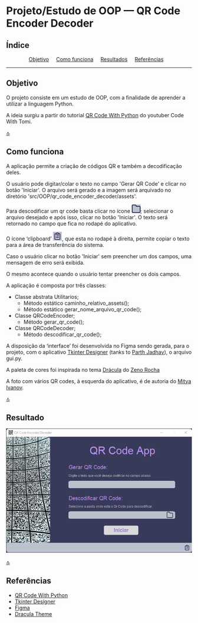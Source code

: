 # Projeto/Estudo de OOP — QR Code Encoder Decoder

## Índice

<p align="center">
<a href="#objetivo">Objetivo</a>&nbsp;&nbsp;&nbsp;&nbsp;
<a href="#como-funciona">Como funciona</a>&nbsp;&nbsp;&nbsp;&nbsp;
<a href="#resultados">Resultados</a>&nbsp;&nbsp;&nbsp;&nbsp;
<a href="#referências">Referências</a>&nbsp;&nbsp;&nbsp;&nbsp;
</p>

---

## Objetivo

O projeto consiste em um estudo de OOP, com a finalidade de aprender a utilizar
a linguagem Python.

A ideia surgiu a partir do
tutorial [QR Code With Python](https://www.youtube.com/watch?v=SqvVm3QiQVk&t=3192s)
do youtuber Code With Tomi.

[🔝](#índice)

## Como funciona

A aplicação permite a criação de códigos QR e também a decodificação deles.

O usuário pode digitar/colar o texto no campo 'Gerar QR Code' e clicar no
botão 'Iniciar'. O arquivo será gerado e a imagem será arquivado no diretório 'src/OOP/qr_code_encoder_decoder/assets'.

Para descodificar um qr code basta clicar no ícone ![img.png](assets/button_1.png);
selecionar o arquivo desejado e após isso, clicar no botão 'Iniciar'. O texto será
retornado no campo que fica no rodapé do aplicativo.

O ícone ‘clipboard’ ![img.png](assets/button_3.png), que esta no rodapé à direita, permite copiar o texto para a área de transferência do
sistema.

Caso o usuário clicar no botão 'Iniciar' sem preencher um dos campos, uma
mensagem de erro será exibida.

O mesmo acontece quando o usuário tentar preencher os dois campos.

A aplicação é composta por três classes:

* Classe abstrata Utilitarios;
    * Método estático caminho_relativo_assets();
    * Método estático gerar_nome_arquivo_qr_code();
* Classe QRCodeEncoder;
    * Método gerar_qr_code();
* Classe QRCodeDecoder;
    * Método descodificar_qr_code();

A disposição da ‘interface’ foi desenvolvida no Figma sendo gerada, para o
projeto,
com o
aplicativo [Tkinter Designer](https://github.com/ParthJadhav/Tkinter-Designer) (tanks to [Parth Jadhav](https://github.com/ParthJadhav)), o arquivo
gui.py.

A paleta de cores foi inspirada no tema [Drácula](https://draculatheme.com/)
do [Zeno Rocha](https://zenorocha.com/about)

A foto com vários QR codes, à esquerda do aplicativo, é de autoria do [Mitya Ivanov](https://bit.ly/3wWrOL3).

[🔝](#índice)

## Resultado

![Captura da tela do aplicativo](./assets/interface.png "Captura da tela do aplicativo")

[🔝](#índice)

## Referências

* [QR Code With Python](https://www.youtube.com/watch?v=SqvVm3QiQVk&t=3192s)
* [Tkinter Designer](https://github.com/ParthJadhav/Tkinter-Designer)
* [Figma](https://www.figma.com/)
* [Dracula Theme](https://draculatheme.com/)